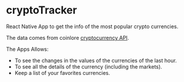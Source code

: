 # cryptoTracker
React Native App to get the info of the most popular crypto currencies.

The data comes from coinlore [cryptocurrency API](https://www.coinlore.com/cryptocurrency-data-api).

The Apps Allows:
- To see the changes in the values of the currencies of the last hour.
- To see all the details of the currency (including  the markets).
- Keep a list of your favorites currencies.
